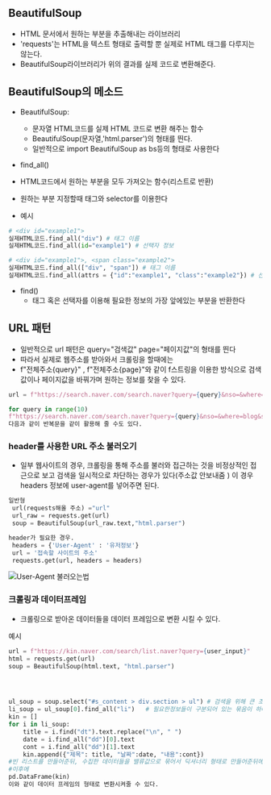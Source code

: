 ## BeautifulSoup
- HTML 문서에서 원하는 부분을 추출해내는 라이브러리
- 'requests'는 HTML을 텍스트 형태로 출력할 뿐 실제로 HTML 태그를 다루지는 않는다.
- BeautifulSoup라이브러리가 위의 결과를 실제 코드로 변환해준다.
  
## BeautifulSoup의 메소드
- BeautifulSoup:
  - 문자열 HTML코드를 실제 HTML 코드로 변환 해주는 함수
  - BeautifulSoup(문자열,'html.parser')의 형태를 띈다.
  - 일반적으로 import BeautifulSoup as bs등의 형태로 사용한다

- find_all()
 - HTML코드에서 원하는 부분을 모두 가져오는 함수(리스트로 반환)
 -  원하는 부분 지정할때 태그와 selector를 이용한다
 -  예시
```python
# <div id="example1">
실제HTML코드.find_all("div") # 태그 이름
실제HTML코드.find_all(id="example1") # 선택자 정보

# <div id="example1">, <span class="example2">
실제HTML코드.find_all(["div", "span"]) # 태그 이름
실제HTML코드.find_all(attrs = {"id":"example1", "class":"example2"}) # 선택자 정보
```

- find()
  - 태그 혹은 선택자를 이용해 필요한 정보의 가장 앞에있는 부분을 반환한다


## URL 패턴
- 일반적으로 url 패턴은 query="검색값" page="페이지값"의 형태를 띈다 
- 따라서 실제로 웹주소를 받아와서 크롤링을 할때에는
- f"전체주소{query}"  , f"전체주소{page}"와 같이 f스트링을 이용한 방식으로 검색값이나 페이지값을 바꿔가며 원하는 정보를 찾을 수 있다.
```python
url = f"https://search.naver.com/search.naver?query={query}&nso=&where=blog&sm=tab_opt"

for query in range(10)
f"https://search.naver.com/search.naver?query={query}&nso=&where=blog&sm=tab_opt"
다음과 같이 반복문을 같이 활용해 줄 수도 있다.
```

### header를 사용한 URL 주소 불러오기
- 일부 웹사이트의 경우, 크롤링을 통해 주소를 불러와 접근하는 것을 비정상적인 접근으로 보고 검색을 일시적으로 차단하는 경우가 있다(주소값 안보내줌 ) 이 경우 headers 정보에 user-agent를 넣어주면 된다.

 ```python
 일반형
  url(requests해올 주소) ="url"
  url_raw = requests.get(url)
  soup = BeautifulSoup(url_raw.text,"html.parser")

 header가 필요한 경우.
  headers = {'User-Agent' : '유저정보'}
  url = '접속할 사이트의 주소'
  requests.get(url, headers = headers)

  ```
![User-Agent 불러오는법](https://blog.kakaocdn.net/dn/ccyxU3/btqCrN5UPid/koUH99PxRCeUPTbiZ3Xnuk/img.png)

### 크롤링과 데이터프레임
- 크롤링으로 받아온 데이터들을 데이터 프레임으로 변환 시킬 수 있다.

예시 
```python
url = f"https://kin.naver.com/search/list.naver?query={user_input}"
html = requests.get(url)
soup = BeautifulSoup(html.text, "html.parser")




ul_soup = soup.select("#s_content > div.section > ul") # 검색을 위해 큰 조각으로 하나선택
li_soup = ul_soup[0].find_all("li")   # 필요한정보들이 구분되어 있는 묶음이 하나의 리스트로 지정될 수 있는조각 확보(이후에 반복문 사용을 위해)
kin = []
for i in li_soup:
    title = i.find("dt").text.replace("\n", " ")
    date = i.find_all("dd")[0].text
    cont = i.find_all("dd")[1].text
    kin.append({"제목": title, "날짜":date, "내용":cont})
#빈 리스트를 만들어준뒤, 수집한 데이터들을 밸류값으로 묶어서 딕셔너리 형태로 만들어준뒤에, 리스트에 추가를 해준다.
#이후에 
pd.DataFrame(kin)
이와 같이 데이터 프레임의 형태로 변환시켜줄 수 있다.
```